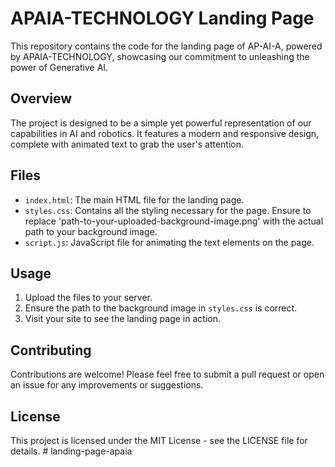 # APAIA-TECHNOLOGY Landing Page

This repository contains the code for the landing page of AP-AI-A, powered by APAIA-TECHNOLOGY, showcasing our commitment to unleashing the power of Generative AI.

## Overview

The project is designed to be a simple yet powerful representation of our capabilities in AI and robotics. It features a modern and responsive design, complete with animated text to grab the user's attention.

## Files

- `index.html`: The main HTML file for the landing page.
- `styles.css`: Contains all the styling necessary for the page. Ensure to replace 'path-to-your-uploaded-background-image.png' with the actual path to your background image.
- `script.js`: JavaScript file for animating the text elements on the page.

## Usage

1. Upload the files to your server.
2. Ensure the path to the background image in `styles.css` is correct.
3. Visit your site to see the landing page in action.

## Contributing

Contributions are welcome! Please feel free to submit a pull request or open an issue for any improvements or suggestions.

## License

This project is licensed under the MIT License - see the LICENSE file for details.
#   l a n d i n g - p a g e - a p a i a  
 